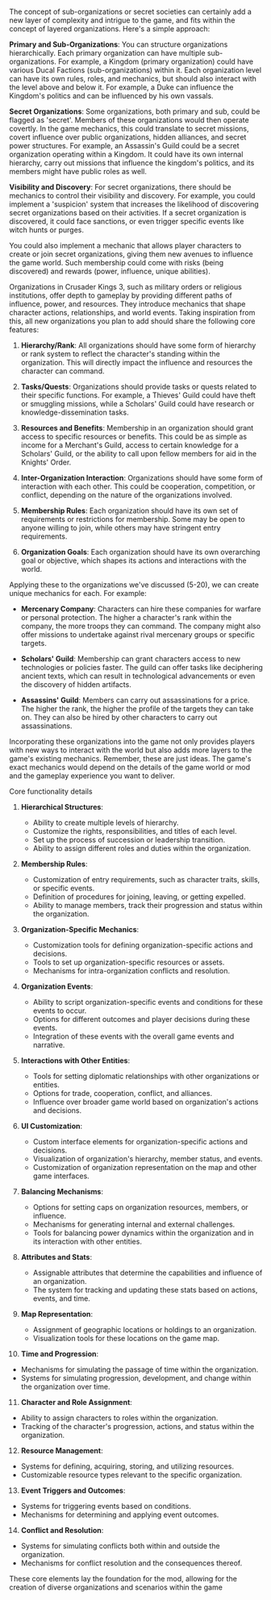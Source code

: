 The concept of sub-organizations or secret societies can certainly add a new layer of complexity and intrigue to the game, and fits within the concept of layered organizations. Here's a simple approach:

**Primary and Sub-Organizations**: You can structure organizations hierarchically. Each primary organization can have multiple sub-organizations. For example, a Kingdom (primary organization) could have various Ducal Factions (sub-organizations) within it. Each organization level can have its own rules, roles, and mechanics, but should also interact with the level above and below it. For example, a Duke can influence the Kingdom's politics and can be influenced by his own vassals.

**Secret Organizations**: Some organizations, both primary and sub, could be flagged as 'secret'. Members of these organizations would then operate covertly. In the game mechanics, this could translate to secret missions, covert influence over public organizations, hidden alliances, and secret power structures. For example, an Assassin's Guild could be a secret organization operating within a Kingdom. It could have its own internal hierarchy, carry out missions that influence the kingdom's politics, and its members might have public roles as well.

**Visibility and Discovery**: For secret organizations, there should be mechanics to control their visibility and discovery. For example, you could implement a 'suspicion' system that increases the likelihood of discovering secret organizations based on their activities. If a secret organization is discovered, it could face sanctions, or even trigger specific events like witch hunts or purges.

You could also implement a mechanic that allows player characters to create or join secret organizations, giving them new avenues to influence the game world. Such membership could come with risks (being discovered) and rewards (power, influence, unique abilities). 

Organizations in Crusader Kings 3, such as military orders or religious institutions, offer depth to gameplay by providing different paths of influence, power, and resources. They introduce mechanics that shape character actions, relationships, and world events. Taking inspiration from this, all new organizations you plan to add should share the following core features:

1. **Hierarchy/Rank**: All organizations should have some form of hierarchy or rank system to reflect the character's standing within the organization. This will directly impact the influence and resources the character can command.

2. **Tasks/Quests**: Organizations should provide tasks or quests related to their specific functions. For example, a Thieves' Guild could have theft or smuggling missions, while a Scholars' Guild could have research or knowledge-dissemination tasks. 

3. **Resources and Benefits**: Membership in an organization should grant access to specific resources or benefits. This could be as simple as income for a Merchant's Guild, access to certain knowledge for a Scholars' Guild, or the ability to call upon fellow members for aid in the Knights' Order.

4. **Inter-Organization Interaction**: Organizations should have some form of interaction with each other. This could be cooperation, competition, or conflict, depending on the nature of the organizations involved.

5. **Membership Rules**: Each organization should have its own set of requirements or restrictions for membership. Some may be open to anyone willing to join, while others may have stringent entry requirements.

6. **Organization Goals**: Each organization should have its own overarching goal or objective, which shapes its actions and interactions with the world. 

Applying these to the organizations we've discussed (5-20), we can create unique mechanics for each. For example:

- **Mercenary Company**: Characters can hire these companies for warfare or personal protection. The higher a character's rank within the company, the more troops they can command. The company might also offer missions to undertake against rival mercenary groups or specific targets.

- **Scholars' Guild**: Membership can grant characters access to new technologies or policies faster. The guild can offer tasks like deciphering ancient texts, which can result in technological advancements or even the discovery of hidden artifacts.

- **Assassins' Guild**: Members can carry out assassinations for a price. The higher the rank, the higher the profile of the targets they can take on. They can also be hired by other characters to carry out assassinations.

Incorporating these organizations into the game not only provides players with new ways to interact with the world but also adds more layers to the game's existing mechanics.
Remember, these are just ideas. The game's exact mechanics would depend on the details of the game world or mod and the gameplay experience you want to deliver.


Core functionality details

1. **Hierarchical Structures**:
   - Ability to create multiple levels of hierarchy.
   - Customize the rights, responsibilities, and titles of each level.
   - Set up the process of succession or leadership transition.
   - Ability to assign different roles and duties within the organization.

2. **Membership Rules**:
   - Customization of entry requirements, such as character traits, skills, or specific events.
   - Definition of procedures for joining, leaving, or getting expelled.
   - Ability to manage members, track their progression and status within the organization.

3. **Organization-Specific Mechanics**:
   - Customization tools for defining organization-specific actions and decisions.
   - Tools to set up organization-specific resources or assets.
   - Mechanisms for intra-organization conflicts and resolution.

4. **Organization Events**:
   - Ability to script organization-specific events and conditions for these events to occur.
   - Options for different outcomes and player decisions during these events.
   - Integration of these events with the overall game events and narrative.

5. **Interactions with Other Entities**:
   - Tools for setting diplomatic relationships with other organizations or entities.
   - Options for trade, cooperation, conflict, and alliances.
   - Influence over broader game world based on organization's actions and decisions.

6. **UI Customization**:
   - Custom interface elements for organization-specific actions and decisions.
   - Visualization of organization's hierarchy, member status, and events.
   - Customization of organization representation on the map and other game interfaces.

7. **Balancing Mechanisms**:
   - Options for setting caps on organization resources, members, or influence.
   - Mechanisms for generating internal and external challenges.
   - Tools for balancing power dynamics within the organization and in its interaction with other entities.

8. **Attributes and Stats**:
   - Assignable attributes that determine the capabilities and influence of an organization.
   - The system for tracking and updating these stats based on actions, events, and time.

9. **Map Representation**:
   - Assignment of geographic locations or holdings to an organization.
   - Visualization tools for these locations on the game map.

10. **Time and Progression**:
   - Mechanisms for simulating the passage of time within the organization.
   - Systems for simulating progression, development, and change within the organization over time.

11. **Character and Role Assignment**:
   - Ability to assign characters to roles within the organization.
   - Tracking of the character's progression, actions, and status within the organization.

12. **Resource Management**:
   - Systems for defining, acquiring, storing, and utilizing resources.
   - Customizable resource types relevant to the specific organization.

13. **Event Triggers and Outcomes**:
   - Systems for triggering events based on conditions.
   - Mechanisms for determining and applying event outcomes.

14. **Conflict and Resolution**:
   - Systems for simulating conflicts both within and outside the organization.
   - Mechanisms for conflict resolution and the consequences thereof.

These core elements lay the foundation for the mod, allowing for the creation of diverse organizations and scenarios within the game
